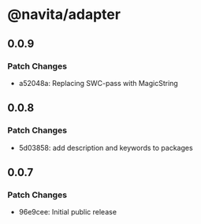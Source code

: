 # @navita/adapter

## 0.0.9

### Patch Changes

- a52048a: Replacing SWC-pass with MagicString

## 0.0.8

### Patch Changes

- 5d03858: add description and keywords to packages

## 0.0.7

### Patch Changes

- 96e9cee: Initial public release
